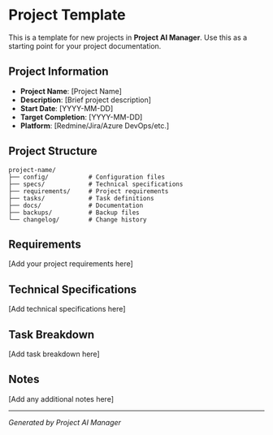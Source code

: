 # Project Template

This is a template for new projects in **Project AI Manager**. Use this as a starting point for your project documentation.

## Project Information

- **Project Name**: [Project Name]
- **Description**: [Brief project description]
- **Start Date**: [YYYY-MM-DD]
- **Target Completion**: [YYYY-MM-DD]
- **Platform**: [Redmine/Jira/Azure DevOps/etc.]

## Project Structure

```
project-name/
├── config/           # Configuration files
├── specs/            # Technical specifications
├── requirements/     # Project requirements
├── tasks/            # Task definitions
├── docs/             # Documentation
├── backups/          # Backup files
└── changelog/        # Change history
```

## Requirements

[Add your project requirements here]

## Technical Specifications

[Add technical specifications here]

## Task Breakdown

[Add task breakdown here]

## Notes

[Add any additional notes here]

---

*Generated by Project AI Manager*
